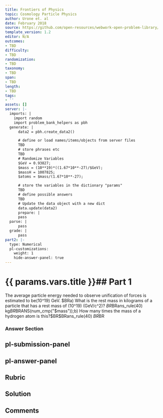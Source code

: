 ```yaml
---
title: Frontiers of Physics
topic: Cosmology Particle Physics
author: Urone et. al
date: February 2018
source: https://github.com/open-resources/webwork-open-problem-library/tree/master/Contrib/BrockPhysics/College_Physics_Urone/34.Frontiers_of_Physics/34-01.Cosmology_Particle_Physics/NU_U17-34-01-013.pg
template_version: 1.2
editor: N/A
outcomes:
- TBD
difficulty:
- TBD
randomization:
- TBD
taxonomy:
- TBD
span:
- TBD
length:
- TBD
tags:
- ''
assets: []
server: |-
  imports: |
    import random
    import problem_bank_helpers as pbh
  generate: |
      data2 = pbh.create_data2()

      # define or load names/items/objects from server files
      TBD
      # store phrases etc
      TBD
      # Randomize Variables
      $GeV = 0.93827;
      $mass = (10**19)*((1.67*10**-27)/$GeV);
      $massH = 1007825;
      $atoms = $mass/(1.67*10**-27);

      # store the variables in the dictionary "params"
      TBD
      # define possible answers
      TBD
      # Update the data object with a new dict
      data.update(data2)
      prepare: |
      pass
  parse: |
      pass
  grade: |
      pass
part2: |-
  type: Numerical
  pl-customizations:
    weight: 1
    hide-answer-panel: true
---
```


# {{ params.vars.title }}## Part 1 
The average particle energy needed to observe unification of forces is estimated to be(10^19) GeV. $BRa) What is the rest mass in kilograms of a particle that has a rest mass of (10^19) (GeV/c^2)? $BR$BRans_rule(40) kg$BR$BRANS(num_cmp("$mass"));b) How many times the mass of a hydrogen atom is this?$BR$BRans_rule(40) $BR$BR 


### Answer Section 


## pl-submission-panel 


## pl-answer-panel 


## Rubric 


## Solution 


## Comments 


